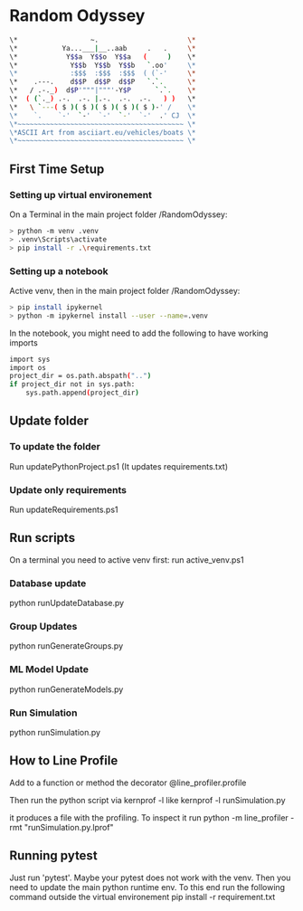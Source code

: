 # Random Odyssey

```bash
\*                  ~.				        \*
\*           Ya...___|__..aab     .   .		\*
\*            Y$$a  Y$$o  Y$$a   (     )	\*
\*             Y$$b  Y$$b  Y$$b   `.oo'		\*
\*             :$$$  :$$$  :$$$  ( (`-'		\*
\*    .---.    d$$P  d$$P  d$$P   `.`.		\*
\*   / .-._)  d$P'"""|"""'-Y$P      `.`.	\*
\*  ( (`._) .-.  .-. |.-.  .-.  .-.   ) )	\*
\*   \ `---( $ )( $ )( $ )( $ )( $ )-' /	\*
\*    `.    `-'  `-'  `-'  `-'  `-'  .' CJ	\*
\*~~~~~~~~~~~~~~~~~~~~~~~~~~~~~~~~~~~~~~~~~	\*
\*ASCII Art from asciiart.eu/vehicles/boats	\*
\*~~~~~~~~~~~~~~~~~~~~~~~~~~~~~~~~~~~~~~~~~	\*
```

## First Time Setup

### Setting up virtual environement
On a Terminal in the main project folder /RandomOdyssey:

```bash
> python -m venv .venv
> .venv\Scripts\activate
> pip install -r .\requirements.txt
```

### Setting up a notebook
Active venv, then in the main project folder /RandomOdyssey:

```bash
> pip install ipykernel
> python -m ipykernel install --user --name=.venv
```

In the notebook, you might need to add the following to have working imports

```bash
import sys
import os
project_dir = os.path.abspath("..")
if project_dir not in sys.path:
    sys.path.append(project_dir)
```

## Update folder

### To update the folder
Run updatePythonProject.ps1
(It updates requirements.txt)

### Update only requirements
Run updateRequirements.ps1

## Run scripts
On a terminal you need to active venv first:
run active_venv.ps1

### Database update
python runUpdateDatabase.py

### Group Updates
python runGenerateGroups.py

### ML Model Update
python runGenerateModels.py

### Run Simulation
python runSimulation.py

## How to Line Profile
Add to a function or method the decorator
@line_profiler.profile

Then run the python script via kernprof -l like
kernprof -l runSimulation.py

it produces a file with the profiling. To inspect it run
python -m line_profiler -rmt "runSimulation.py.lprof"

## Running pytest
Just run 'pytest'. Maybe your pytest does not work with the venv. Then you need to update the main python runtime env. To this end run the following command outside the virtual environement
pip install -r requirement.txt